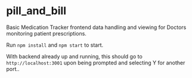 # pill_and_bill
Basic Medication Tracker frontend data handling and viewing for Doctors monitoring patient prescriptions.

Run `npm install` and `npm start` to start.

With backend already up and running, this should go to `http://localhost:3001` upon being prompted and selecting Y for another port..
